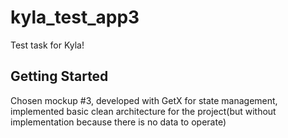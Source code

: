 # kyla_test_app3

Test task for Kyla!

## Getting Started

Chosen mockup #3, developed with GetX for state management, implemented basic clean architecture for the project(but
without implementation because there is no data to operate)
